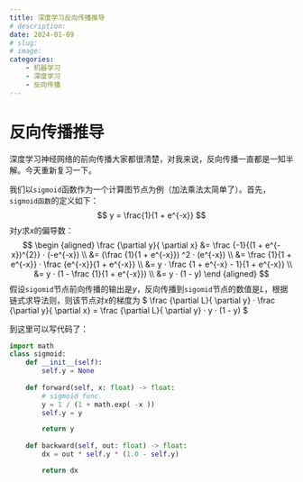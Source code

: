 ```yaml
---
title: 深度学习反向传播推导
# description: 
date: 2024-01-09
# slug: 
# image: 
categories:
    - 机器学习
    - 深度学习
    - 反向传播
---
```


# 反向传播推导
深度学习神经网络的前向传播大家都很清楚，对我来说，反向传播一直都是一知半解。今天重新复习一下。

我们以`sigmoid`函数作为一个计算图节点为例（加法乘法太简单了）。首先，`sigmoid函数`的定义如下：
$$
    y = \frac{1}{1 + e^{-x}} 
$$
对$y$求$x$的偏导数：
$$ \begin {aligned}
    \frac {\partial y}{ \partial x} &= \frac {-1}{(1 + e^{-x})^{2}} · (-e^{-x})  \\
    &= (\frac {1}{1 + e^{-x}}) ^2 · (e^{-x}) \\
    &= \frac {1}{1 + e^{-x}} · \frac {e^{-x}}{1 + e^{-x}} \\
    &= y · \frac {1 + e^{-x} - 1}{1 + e^{-x}} \\
    &= y · (1 - \frac {1}{1 + e^{-x}}) \\
    &= y · (1 - y) 
\end {aligned}
$$
假设`sigomid`节点前向传播的输出是$y$，反向传播到`sigomid`节点的数值是$L$，根据链式求导法则，则该节点对$x$的梯度为 $ \frac {\partial L}{ \partial y} ·  \frac {\partial y}{ \partial x} = \frac {\partial L}{ \partial y} · y · (1 - y) $ 

到这里可以写代码了：

```python
import math
class sigmoid:
    def __init__(self):
        self.y = None
    
    def forward(self, x: float) -> float:
        # sigmoid func
        y = 1 / (1 + math.exp( -x ))
        self.y = y

        return y
    
    def backward(self, out: float) -> float:
        dx = out * self.y * (1.0 - self.y)

        return dx

```

